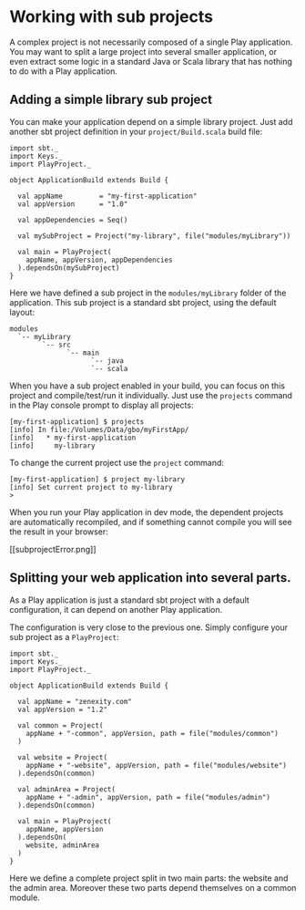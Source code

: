 # Working with sub projects

A complex project is not necessarily composed of a single Play application. You may want to split a large project into several smaller application, or even extract some logic in a standard Java or Scala library that has nothing to do with a Play application.

## Adding a simple library sub project

You can make your application depend on a simple library project. Just add another sbt project definition in your `project/Build.scala` build file:

```
import sbt._
import Keys._
import PlayProject._

object ApplicationBuild extends Build {

  val appName         = "my-first-application"
  val appVersion      = "1.0"

  val appDependencies = Seq()
  
  val mySubProject = Project("my-library", file("modules/myLibrary"))

  val main = PlayProject(
    appName, appVersion, appDependencies
  ).dependsOn(mySubProject)
}
```

Here we have defined a sub project in the `modules/myLibrary` folder of the application. This sub project is a standard sbt project, using the default layout:

```
modules
  `-- myLibrary
        `-- src
              `-- main
                    `-- java
                    `-- scala 
```

When you have a sub project enabled in your build, you can focus on this project and compile/test/run it individually. Just use the `projects` command in the Play console prompt to display all projects:

```
[my-first-application] $ projects
[info] In file:/Volumes/Data/gbo/myFirstApp/
[info] 	 * my-first-application
[info] 	   my-library
```

To change the current project use the `project` command:

```
[my-first-application] $ project my-library
[info] Set current project to my-library
>
```

When you run your Play application in dev mode, the dependent projects are automatically recompiled, and if something cannot compile you will see the result in your browser:

[[subprojectError.png]]

## Splitting your web application into several parts.

As a Play application is just a standard sbt project with a default configuration, it can depend on another Play application. 

The configuration is very close to the previous one. Simply configure your sub project as a `PlayProject`:

```
import sbt._
import Keys._
import PlayProject._

object ApplicationBuild extends Build {

  val appName = "zenexity.com"
  val appVersion = "1.2"

  val common = Project(
    appName + "-common", appVersion, path = file("modules/common")
  )
  
  val website = Project(
    appName + "-website", appVersion, path = file("modules/website")
  ).dependsOn(common)
  
  val adminArea = Project(
    appName + "-admin", appVersion, path = file("modules/admin")
  ).dependsOn(common)
  
  val main = PlayProject(
    appName, appVersion
  ).dependsOn(
    website, adminArea
  )
}
```

Here we define a complete project split in two main parts: the website and the admin area. Moreover these two parts depend themselves on a common module.

